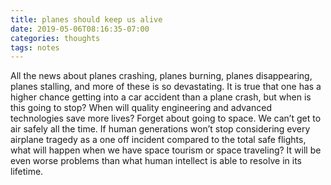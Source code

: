 ```yaml
---
title: planes should keep us alive
date: 2019-05-06T08:16:35-07:00
categories: thoughts 
tags: notes
---
```


All the news about planes crashing, planes burning, planes disappearing, planes stalling, and more of these is so devastating. It is true that one has a higher chance getting into a car accident than a plane crash, but when is this going to stop? When will quality engineering and advanced technologies save more lives? Forget about going to space. We can’t get to air safely all the time. If human generations won’t stop considering every airplane tragedy as a one off incident compared to the total safe flights, what will happen when we have space tourism or space traveling? It will be even worse problems than what human intellect is able to resolve in its lifetime.